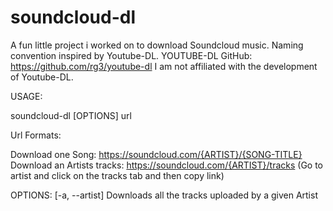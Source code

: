 # soundcloud-dl
A fun little project i worked on to download Soundcloud music. 
Naming convention inspired by Youtube-DL. YOUTUBE-DL GitHub: https://github.com/rg3/youtube-dl
I am not affiliated with the development of Youtube-DL.

USAGE:

soundcloud-dl [OPTIONS] url

Url Formats: 

Download one Song: https://soundcloud.com/{ARTIST}/{SONG-TITLE}
Download an Artists tracks: https://soundcloud.com/{ARTIST}/tracks (Go to artist and click on the tracks tab and then copy link)

OPTIONS:
  [-a, --artist]
    Downloads all the tracks uploaded by a given Artist



